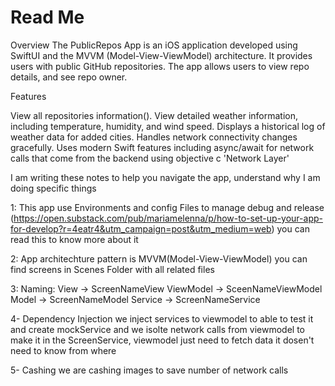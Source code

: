 #  Read Me
Overview
The PublicRepos App is an iOS application developed using SwiftUI and the MVVM (Model-View-ViewModel) architecture. It provides users with public GitHub repositories. The app allows users to view repo details, and see repo owner.

Features

View all repositories information().
View detailed weather information, including temperature, humidity, and wind speed.
Displays a historical log of weather data for added cities.
Handles network connectivity changes gracefully.
Uses modern Swift features including async/await for network calls that come from the backend using objective c 'Network Layer'


I am writing these notes to help you navigate the app, understand why I am doing specific things

1:
This app use Environments and config Files to manage debug and release
(https://open.substack.com/pub/mariamelenna/p/how-to-set-up-your-app-for-develop?r=4eatr4&utm_campaign=post&utm_medium=web)
you can read this to know more about it

2: 
App architechture pattern is MVVM(Model-View-ViewModel)
you can find screens in Scenes Folder with all related files

3:
Naming: 
View -> ScreenNameView
ViewModel -> SceenNameViewModel
Model -> ScreenNameModel
Service -> ScreenNameService


4- Dependency Injection 
we inject services to viewmodel to able to test it and create mockService
and we isolte network calls from viewmodel to make it in the ScreenService, viewmodel just need to fetch data it dosen't need to know from where

5- Cashing
we are cashing images to save number of network calls
